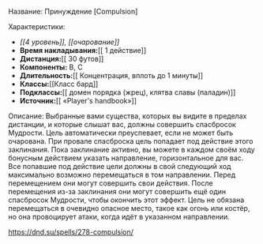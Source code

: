 Название: Принуждение \[Compulsion] 

Характеристики:
- *[[4 уровень]], [[очарование]]*
- **Время накладывания:**[[ 1 действие]]
- **Дистанция:**[[ 30 футов]]
- **Компоненты:** В, С
- **Длительность:**[[ Концентрация, вплоть до 1 минуты]]
- **Классы:**[[Класс  бард]]
- **Подклассы:**[[ домен порядка (жрец), клятва славы (паладин)]]
- **Источник:**[[ «Player's handbook»]]

Описание:
Выбранные вами существа, которых вы видите в пределах дистанции, и которые слышат вас, должны совершить спасбросок Мудрости. Цель автоматически преуспевает, если не может быть очарована. При провале спасброска цель попадает под действие этого заклинания. Пока заклинание активно, вы можете в каждом своём ходу бонусным действием указать направление, горизонтальное для вас. Все попавшие под действие цели должны в свой следующий ход максимально возможно перемещаться в том направлении. Перед перемещением они могут совершить свои действия. После перемещения из-за заклинания они могут совершить ещё один спасбросок Мудрости, чтобы окончить этот эффект.
Цель не обязана перемещаться в очевидно опасное место, такое как огонь или костёр, но она провоцирует атаки, когда идёт в указанном направлении.

https://dnd.su/spells/278-compulsion/
